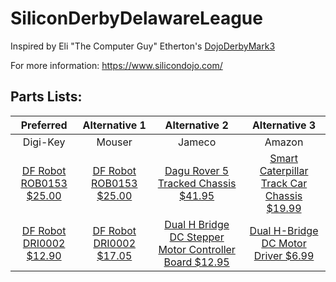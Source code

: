# SiliconDerbyDelawareLeague
Inspired by Eli "The Computer Guy" Etherton's [DojoDerbyMark3](https://github.com/elithecomputerguy/DojoDerbyMark3 "GitHub")

For more information:
https://www.silicondojo.com/

## Parts Lists:
| Preferred | Alternative 1 | Alternative 2 | Alternative 3 |
|:---------:|:-------------:|:-------------:|:-------------:|
|Digi-Key|Mouser|Jameco|Amazon|
|[DF Robot ROB0153 $25.00](https://www.digikey.com/en/products/detail/dfrobot/ROB0153/10230090 "DF Robot ROB0153")|[DF Robot ROB0153 $25.00](https://www.mouser.com/ProductDetail/426-ROB0153 "DF Robot ROB0153")|[Dagu Rover 5 Tracked Chassis $41.95](https://www.jameco.com/z/RS011-0-2-Dagu-HiTech-Electronic-Dagu-Rover-5-Tracked-Chassis_2143865.html "Dagu Rover 5 Tracked Chassis")|[Smart Caterpillar Track Car Chassis $19.99](https://www.amazon.com/dp/B09TFQPGT8/?coliid=I1HFKL0RK2J9PK&colid=2RY6A0APMHVZN&psc=1&ref_=lv_ov_lig_dp_it "Smart Caterpillar Track Car Chassis")|
|[DF Robot DRI0002 $12.90](https://www.digikey.com/en/products/detail/dfrobot/DRI0002/6588473?s=N4IgTCBcDaICICUCSAGNEC6BfIA "DF Robot DRI0002")|[DF Robot DRI0002 $17.05](https://www.mouser.com/ProductDetail/426-DRI0002 "DF Robot DRI0002")|[Dual H Bridge DC Stepper Motor Controller Board $12.95](https://www.jameco.com/z/VMA409-Velleman-Dual-H-Bridge-DC-Stepper-Motor-Controller-Board_2255331.html "Dual H Bridge DC Stepper Motor Controller Board")|[Dual H-Bridge DC Motor Driver $6.99](https://www.amazon.com/dp/B014KMHSW6/?coliid=I27T7BLCDSOQPY&colid=2RY6A0APMHVZN&psc=1&ref_=lv_ov_lig_dp_it "Dual H-Bridge DC Motor Driver")|

